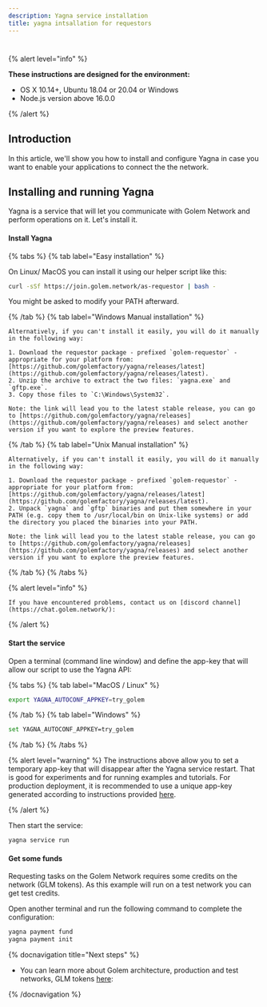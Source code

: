 ```yaml
---
description: Yagna service installation
title: yagna intsallation for requestors
---
```


#

 


{% alert level="info" %}

**These instructions are designed for the environment:**

* OS X 10.14+, Ubuntu 18.04 or 20.04 or Windows
* Node.js version above 16.0.0

{% /alert %}


## Introduction

In this article, we'll show you how to install and configure Yagna in case you want to enable your applications to connect the the network.     

## Installing and running Yagna 

Yagna is a service that will let you communicate with Golem Network and perform operations on it. Let's install it.

#### Install Yagna


{% tabs %}
{% tab label="Easy installation" %}    

On Linux/ MacOS you can install it using our helper script like this:
    
```bash
curl -sSf https://join.golem.network/as-requestor | bash -
```
You might be asked to modify your PATH afterward.

{% /tab %}
{% tab label="Windows Manual installation" %}    

    Alternatively, if you can't install it easily, you will do it manually in the following way:
    
    1. Download the requestor package - prefixed `golem-requestor` - appropriate for your platform from: [https://github.com/golemfactory/yagna/releases/latest](https://github.com/golemfactory/yagna/releases/latest).
    2. Unzip the archive to extract the two files: `yagna.exe` and `gftp.exe`.
    3. Copy those files to `C:\Windows\System32`.
    
    Note: the link will lead you to the latest stable release, you can go to [https://github.com/golemfactory/yagna/releases](https://github.com/golemfactory/yagna/releases) and select another version if you want to explore the preview features.

{% /tab %}
{% tab label="Unix Manual installation" %}


    Alternatively, if you can't install it easily, you will do it manually in the following way:
    
    1. Download the requestor package - prefixed `golem-requestor` - appropriate for your platform from: [https://github.com/golemfactory/yagna/releases/latest](https://github.com/golemfactory/yagna/releases/latest).
    2. Unpack `yagna` and `gftp` binaries and put them somewhere in your PATH (e.g. copy them to /usr/local/bin on Unix-like systems) or add the directory you placed the binaries into your PATH.

    Note: the link will lead you to the latest stable release, you can go to [https://github.com/golemfactory/yagna/releases](https://github.com/golemfactory/yagna/releases) and select another version if you want to explore the preview features.

{% /tab %}
{% /tabs %}

{% alert level="info" %}

    If you have encountered problems, contact us on [discord channel](https://chat.golem.network/): 
{% /alert  %}

#### Start the service

Open a terminal (command line window) and  define the app-key that will allow our script to use the Yagna API:


{% tabs %}
{% tab label="MacOS / Linux" %}  
   
```bash
export YAGNA_AUTOCONF_APPKEY=try_golem
```

{% /tab %}
{% tab label="Windows" %}
    
```bash
set YAGNA_AUTOCONF_APPKEY=try_golem
```

{% /tab %}
{% /tabs %}

{% alert level="warning" %}
The instructions above allow you to set a temporary app-key that will disappear after the Yagna service restart. That is good for experiments and for running examples and tutorials. For production deployment, it is recommended to use a unique app-key generated according to instructions provided [here](/docs/creators/javascript/examples/using-app-keys#creating-unique-app-keys).

{% /alert %}


Then start the service:

```bash
yagna service run
```


#### Get some funds

Requesting tasks on the Golem Network requires some credits on the network (GLM tokens). 
As this example will run on a test network you can get test credits.

Open another terminal and run the following command to complete the configuration:

```bash
yagna payment fund
yagna payment init
```


    
{% docnavigation title="Next steps" %}

- You can learn more about Golem architecture, production and test networks, GLM tokens [here](/docs/golem/overview):

{% /docnavigation %}





